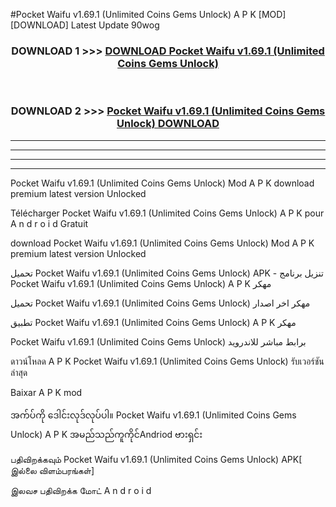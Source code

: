 #Pocket Waifu  v1.69.1 (Unlimited Coins Gems Unlock) A P K [MOD] [DOWNLOAD] Latest Update 90wog



<div align="center">

<h3>DOWNLOAD 1 >>> <a href="https://teeasianyam.web.app?sq=Pocket Waifu  v1.69.1 (Unlimited Coins Gems Unlock)">DOWNLOAD Pocket Waifu  v1.69.1 (Unlimited Coins Gems Unlock) </a></h3><br>

<h3>DOWNLOAD 2 >>> <a href="https://teeasianyam.web.app?sq=Pocket Waifu  v1.69.1 (Unlimited Coins Gems Unlock) ">Pocket Waifu  v1.69.1 (Unlimited Coins Gems Unlock)  DOWNLOAD </a></h3>

</div>


----------------------------------------------------------

----------------------------------------------------------

----------------------------------------------------------

----------------------------------------------------------


Pocket Waifu  v1.69.1 (Unlimited Coins Gems Unlock)  Mod A P K download premium latest version Unlocked

Télécharger Pocket Waifu  v1.69.1 (Unlimited Coins Gems Unlock)  A P K pour A n d r o i d Gratuit

download Pocket Waifu  v1.69.1 (Unlimited Coins Gems Unlock)  Mod A P K premium latest version Unlocked

تحميل Pocket Waifu  v1.69.1 (Unlimited Coins Gems Unlock)  APK - تنزيل برنامج Pocket Waifu  v1.69.1 (Unlimited Coins Gems Unlock)  A P K مهكر

تحميل Pocket Waifu  v1.69.1 (Unlimited Coins Gems Unlock)  مهكر اخر اصدار

تطبيق Pocket Waifu  v1.69.1 (Unlimited Coins Gems Unlock)  A P K مهكر

Pocket Waifu  v1.69.1 (Unlimited Coins Gems Unlock)  برابط مباشر للاندرويد

ดาวน์โหลด A P K Pocket Waifu  v1.69.1 (Unlimited Coins Gems Unlock)  รับเวอร์ชันล่าสุด

Baixar A P K mod

အက်ပ်ကို ဒေါင်းလုဒ်လုပ်ပါ။ Pocket Waifu  v1.69.1 (Unlimited Coins Gems Unlock)  A P K အမည်သည်ကူကိုင်Andriod ဗားရှင်း

பதிவிறக்கவும் Pocket Waifu  v1.69.1 (Unlimited Coins Gems Unlock)  APK[ இல்லை விளம்பரங்கள்] 
 
இலவச பதிவிறக்க மோட் A n d r o i d



